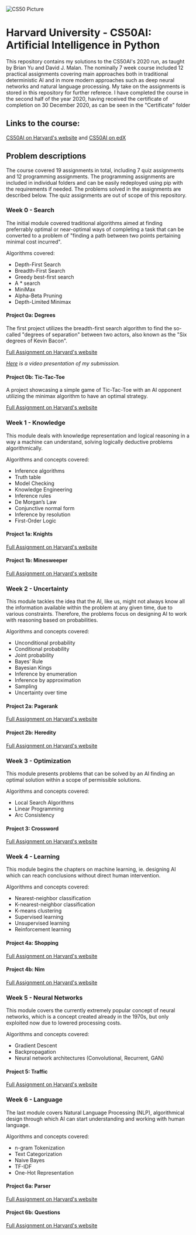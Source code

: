 ![CS50 Picture](https://goo.gl/mJwNUC)

# Harvard University - CS50AI: Artificial Intelligence in Python
This repository contains my solutions to the CS50AI's 2020 run, as taught by Brian Yu and David J. Malan. The nominally 7 week course included 12 practical assignments covering main approaches both in traditional deterministic AI and in more modern approaches such as deep neural networks and natural language processing. My take on the assignments is stored in this repository for further referece. I have completed the course in the second half of the year 2020, having received the certificate of completion on 30 December 2020, as can be seen in the "Certificate" folder

## Links to the course:
[CS50AI on Harvard's website](https://cs50.harvard.edu/ai/2020/) and 
[CS50AI on edX](https://cs50.edx.org/ai)

## Problem descriptions
The course covered 19 assignments in total, including 7 quiz assignments and 12 programming assignments. The programming assignments are included in individual folders and can be easily redeployed using pip with the requirements if needed. The problems solved in the assignments are described below. The quiz assignments are out of scope of this repository.

### Week 0 - Search
The initial module covered traditional algorithms aimed at finding preferrably optimal or near-optimal ways of completing a task that can be converted to a problem of "finding a path between two points pertaining minimal cost incurred".

Algorithms covered:
- Depth-First Search
- Breadth-First Search
- Greedy best-first search
- A * search
- MiniMax
- Alpha-Beta Pruning
- Depth-Limited Minimax

#### Project 0a: Degrees
The first project utilizes the breadth-first search algorithm to find the so-called "degrees of separation" between two actors, also known as the "Six degrees of Kevin Bacon".

[Full Assignment on Harvard's website](https://cs50.harvard.edu/ai/2020/projects/0/degrees)

_[Here](https://www.youtube.com/watch?v=8OLvKx1k3yA) is a video presentation of my submission._

#### Project 0b: Tic-Tac-Toe
A project showcasing a simple game of Tic-Tac-Toe with an AI opponent utilizing the minimax algorithm to have an optimal strategy.

[Full Assignment on Harvard's website](https://cs50.harvard.edu/ai/2020/projects/0/tictactoe)

### Week 1 - Knowledge
This module deals with knowledge representation and logical reasoning in a way a machine can understand, solving logically deductive problems algorithmically.

Algorithms and concepts covered:
- Inference algorithms
- Truth table
- Model Checking
- Knowledge Engineering
- Inference rules
- De Morgan’s Law
- Conjunctive normal form
- Inference by resolution
- First-Order Logic

#### Project 1a: Knights


[Full Assignment on Harvard's website](https://cs50.harvard.edu/ai/2020/projects/1/knights)



#### Project 1b: Minesweeper


[Full Assignment on Harvard's website](https://cs50.harvard.edu/ai/2020/projects/1/minesweeper)



### Week 2 - Uncertainty
This module tackles the idea that the AI, like us, might not always know all the information available within the problem at any given time, due to various constraints. Therefore, the problems focus on designing AI to work with reasoning based on probabilities.


Algorithms and concepts covered:
- Unconditional probability 
- Conditional probability 
- Joint probability
- Bayes’ Rule
- Bayesian Kings 
- Inference by enumeration
- Inference by approximation
- Sampling
- Uncertainty over time

#### Project 2a: Pagerank


[Full Assignment on Harvard's website](https://cs50.harvard.edu/ai/2020/projects/2/pagerank)



#### Project 2b: Heredity


[Full Assignment on Harvard's website](https://cs50.harvard.edu/ai/2020/projects/2/heredity)



### Week 3 - Optimization
This module presents problems that can be solved by an AI finding an optimal solution within a scope of permissible solutions.

Algorithms and concepts covered:
- Local Search Algorithms
- Linear Programming 
- Arc Consistency

#### Project 3: Crossword


[Full Assignment on Harvard's website](https://cs50.harvard.edu/ai/2020/projects/3/crossword)



### Week 4 - Learning
This module begins the chapters on machine learning, ie. designing AI which can reach conclusions without direct human intervention.

Algorithms and concepts covered:
- Nearest-neighbor classification
- K-nearest-neighbor classification
- K-means clustering
- Supervised learning
- Unsupervised learning
- Reinforcement learning

#### Project 4a: Shopping


[Full Assignment on Harvard's website](https://cs50.harvard.edu/ai/2020/projects/4/shopping)



#### Project 4b: Nim


[Full Assignment on Harvard's website](https://cs50.harvard.edu/ai/2020/projects/4/nim)



### Week 5 - Neural Networks
This module covers the currently extremely popular concept of neural networks, which is a concept created already in the 1970s, but only exploited now due to lowered processing costs.

Algorithms and concepts covered:
- Gradient Descent
- Backpropagation
- Neural network architectures (Convolutional, Recurrent, GAN)

#### Project 5: Traffic


[Full Assignment on Harvard's website](https://cs50.harvard.edu/ai/2020/projects/5/traffic)



### Week 6 - Language
The last module covers Natural Language Processing (NLP), algorithmical design through which AI can start understanding and working with human language.

Algorithms and concepts covered:
- n-gram Tokenization
- Text Categorization
- Naive Bayes
- TF-IDF
- One-Hot Representation

#### Project 6a: Parser


[Full Assignment on Harvard's website](https://cs50.harvard.edu/ai/2020/projects/6/parser)



#### Project 6b: Questions


[Full Assignment on Harvard's website](https://cs50.harvard.edu/ai/2020/projects/6/questions)


